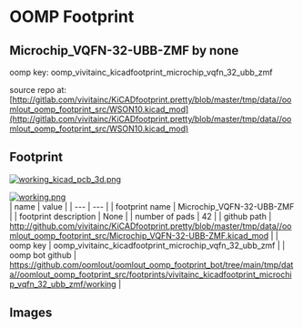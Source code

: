 # OOMP Footprint  
## Microchip_VQFN-32-UBB-ZMF  by none  
  
oomp key: oomp_vivitainc_kicadfootprint_microchip_vqfn_32_ubb_zmf  
  
source repo at: [http://gitlab.com/vivitainc/KiCADfootprint.pretty/blob/master/tmp/data//oomlout_oomp_footprint_src/WSON10.kicad_mod](http://gitlab.com/vivitainc/KiCADfootprint.pretty/blob/master/tmp/data//oomlout_oomp_footprint_src/WSON10.kicad_mod)  
## Footprint  
  
[![working_kicad_pcb_3d.png](working_kicad_pcb_3d_600.png)](working_kicad_pcb_3d.png)  
  
[![working.png](working_600.png)](working.png)  
| name | value | 
| --- | --- | 
| footprint name | Microchip_VQFN-32-UBB-ZMF | 
| footprint description | None | 
| number of pads | 42 | 
| github path | http://github.com/vivitainc/KiCADfootprint.pretty/blob/master/tmp/data//oomlout_oomp_footprint_src/Microchip_VQFN-32-UBB-ZMF.kicad_mod | 
| oomp key | oomp_vivitainc_kicadfootprint_microchip_vqfn_32_ubb_zmf | 
| oomp bot github | https://github.com/oomlout/oomlout_oomp_footprint_bot/tree/main/tmp/data//oomlout_oomp_footprint_src/footprints/vivitainc_kicadfootprint_microchip_vqfn_32_ubb_zmf/working | 
## Images  
